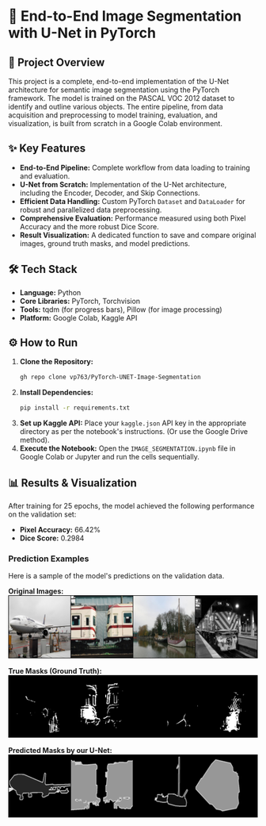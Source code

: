 # 🚀 End-to-End Image Segmentation with U-Net in PyTorch

## 📝 Project Overview
This project is a complete, end-to-end implementation of the U-Net architecture for semantic image segmentation using the PyTorch framework. The model is trained on the PASCAL VOC 2012 dataset to identify and outline various objects. The entire pipeline, from data acquisition and preprocessing to model training, evaluation, and visualization, is built from scratch in a Google Colab environment.

## ✨ Key Features
* **End-to-End Pipeline:** Complete workflow from data loading to training and evaluation.
* **U-Net from Scratch:** Implementation of the U-Net architecture, including the Encoder, Decoder, and Skip Connections.
* **Efficient Data Handling:** Custom PyTorch `Dataset` and `DataLoader` for robust and parallelized data preprocessing.
* **Comprehensive Evaluation:** Performance measured using both Pixel Accuracy and the more robust Dice Score.
* **Result Visualization:** A dedicated function to save and compare original images, ground truth masks, and model predictions.

## 🛠️ Tech Stack
* **Language:** Python
* **Core Libraries:** PyTorch, Torchvision
* **Tools:** tqdm (for progress bars), Pillow (for image processing)
* **Platform:** Google Colab, Kaggle API

## ⚙️ How to Run
1.  **Clone the Repository:**
    ```bash
    gh repo clone vp763/PyTorch-UNET-Image-Segmentation
    ```
2.  **Install Dependencies:**
    ```bash
    pip install -r requirements.txt
    ```
3.  **Set up Kaggle API:** Place your `kaggle.json` API key in the appropriate directory as per the notebook's instructions. (Or use the Google Drive method).
4.  **Execute the Notebook:** Open the `IMAGE_SEGMENTATION.ipynb` file in Google Colab or Jupyter and run the cells sequentially.

## 📊 Results & Visualization
After training for 25 epochs, the model achieved the following performance on the validation set:

* **Pixel Accuracy:** 66.42%
* **Dice Score:** 0.2984

### Prediction Examples
Here is a sample of the model's predictions on the validation data.

**Original Images:**
![Original Images](original_images.png)

**True Masks (Ground Truth):**
![True Masks](pred_masks.png)

**Predicted Masks by our U-Net:**
![Predicted Masks](true_masks.png)
